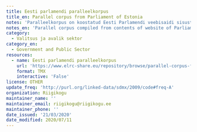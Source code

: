 ```yaml
---
title: Eesti parlamendi paralleelkorpus
title_en: Parallel corpus from Parliament of Estonia
notes: 'Paralleelkorpus on koostatud Eesti Parlamendi veebisaidi sisust http://riigikogu.ee'
notes_en: 'Parallel corpus compiled from contents of website of Parliament of Estonia Website: http://riigikogu.ee'
category:
  - Valitsus ja avalik sektor
category_en:
  - Government and Public Sector
resources:
  - name: Eesti parlamendi paralleelkorpus
    url: 'https://www.elrc-share.eu/repository/browse/parallel-corpus-from-parliament-of-estonia-processed/b1ecbb3c67f411e8b7d400155d0267062c6b97c6d3d64cb8b57e819c8d7f4a1e/'
    format: TMX
    interactive: 'False'
license: OTHER
update_freq: 'http://purl.org/linked-data/sdmx/2009/code#freq-A'
organization: Riigikogu
maintainer_name: ''
maintainer_email: riigikogu@riigikogu.ee
maintainer_phone: ''
date_issued: '21/03/2020'
date_modified: 2020/07/11
---
```

